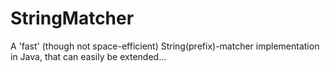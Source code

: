 StringMatcher
=============

A 'fast' (though not space-efficient) String(prefix)-matcher implementation in Java, that can easily be extended...
